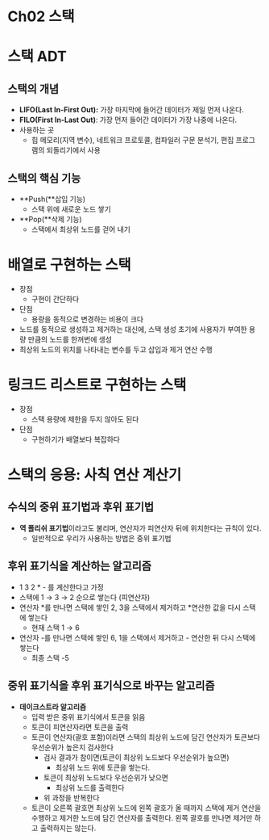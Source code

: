 # Ch02 스택

# 스택 ADT

## 스택의 개념

- **LIFO(Last In-First Out):** 가장 마지막에 들어간 데이터가 제일 먼저 나온다.
- **FILO(First In-Last Out)**: 가장 먼저 들어간 데이터가 가장 나중에 나온다.
- 사용하는 곳
  - 힙 메모리(지역 변수), 네트워크 프로토콜, 컴파일러 구문 분석기, 편집 프로그램의 되돌리기에서 사용

## 스택의 핵심 기능

- **Push(**삽입 기능)
  - 스택 위에 새로운 노드 쌓기
- **Pop(**삭제 기능)
  - 스택에서 최상위 노드를 걷어 내기

# 배열로 구현하는 스택

- 장점
  - 구현이 간단하다
- 단점
  - 용량을 동적으로 변경하는 비용이 크다
- 노드를 동적으로 생성하고 제거하는 대신에, 스택 생성 초기에 사용자가 부여한 용량 만큼의 노드를 한꺼번에 생성
- 최상위 노드의 위치를 나타내는 변수를 두고 삽입과 제거 연산 수행

# 링크드 리스트로 구현하는 스택

- 장점
  - 스택 용량에 제한을 두지 않아도 된다
- 단점
  - 구현하기가 배열보다 복잡하다

# 스택의 응용: 사칙 연산 계산기

## 수식의 중위 표기법과 후위 표기법

- **역 폴리쉬 표기법**이라고도 불리며, 연산자가 피연산자 뒤에 위치한다는 규칙이 있다.
  - 일반적으로 우리가 사용하는 방법은 중위 표기법

## 후위 표기식을 계산하는 알고리즘

- 1 3 2 \* - 를 계산한다고 가정
- 스택에 1 → 3 → 2 순으로 쌓는다 (피연산자)
- 연산자 *를 만나면 스택에 쌓인 2, 3을 스택에서 제거하고 *연산한 값을 다시 스택에 쌓는다
  - 현재 스택 1 → 6
- 연산자 -를 만나면 스택에 쌓인 6, 1을 스택에서 제거하고 - 연산한 뒤 다시 스택에 쌓는다
  - 최종 스택 -5

## 중위 표기식을 후위 표기식으로 바꾸는 알고리즘

- **데이크스트라 알고리즘**
  - 입력 받은 중위 표기식에서 토큰을 읽음
  - 토큰이 피연산자라면 토큰을 출력
  - 토큰이 연산자(괄호 포함)이라면 스택의 최상위 노드에 담긴 연산자가 토큰보다 우선순위가 높은지 검사한다
    - 검사 결과가 참이면(토큰이 최상위 노드보다 우선순위가 높으면)
      - 최상위 노드 위에 토큰을 쌓는다.
    - 토큰이 최상위 노드보다 우선순위가 낮으면
      - 최상위 노드를 출력한다
    - 위 과정을 반복한다
  - 토큰이 오른쪽 괄호면 최상위 노드에 왼쪽 괄호가 올 때까지 스택에 제거 연산을 수행하고 제거한 노드에 담긴 연산자를 출력한다. 왼쪽 괄호를 만나면 제거만 하고 출력하지는 않는다.
